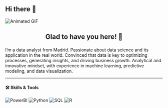 ## Hi there 👋

![Animated GIF](https://i.imgur.com/PSEpN7J.gif)

## <p align="center">Glad to have you here! 👋</p>

I’m a data analyst from Madrid. Passionate about data science and its application in the real world.
Convinced that data is key to optimizing processes, generating insights, and driving business growth.
Analytical and innovative mindset, with experience in machine learning, predictive modeling, and data visualization.
<br>

---
#### <p align="left">🛠️ Skills & Tools </p>

![PowerBI](https://img.shields.io/badge/-PowerBI-%23E44D27?style=flat-square&logo=powerbi&logoColor=ffffff)
![Python](https://img.shields.io/badge/-Python-%231572B6?style=flat-square&logo=Python&logoColor=ffffff)
![SQL](https://img.shields.io/badge/-MySQL-%23F7DF1C?style=flat-square&logo=MySQL&logoColor=ffffff&labelColor=%ffffff&color=%23FFCE5A)
![R](https://img.shields.io/badge/-R-007ACC?style=flat-square&logo=r&logoColor=white)
